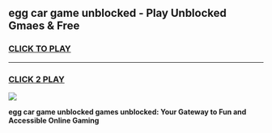 
## egg car game unblocked - Play Unblocked Gmaes & Free
<h3>
<a href="https://premium.freeplayer.one?title=egg_car_game_unblocked&ref=19F">CLICK TO PLAY</a></h3>
<hr>

<h3>
<a href="https://premium.freeplayer.one?title=egg_car_game_unblocked&ref=19F">CLICK 2 PLAY</a>
  
</h3>

<a href="https://premium.freeplayer.one?title=egg_car_game_unblocked&ref=19F/"><img src="https://clearcache.store/games.png"></a>


**egg car game unblocked games unblocked: Your Gateway to Fun and Accessible Online Gaming**
